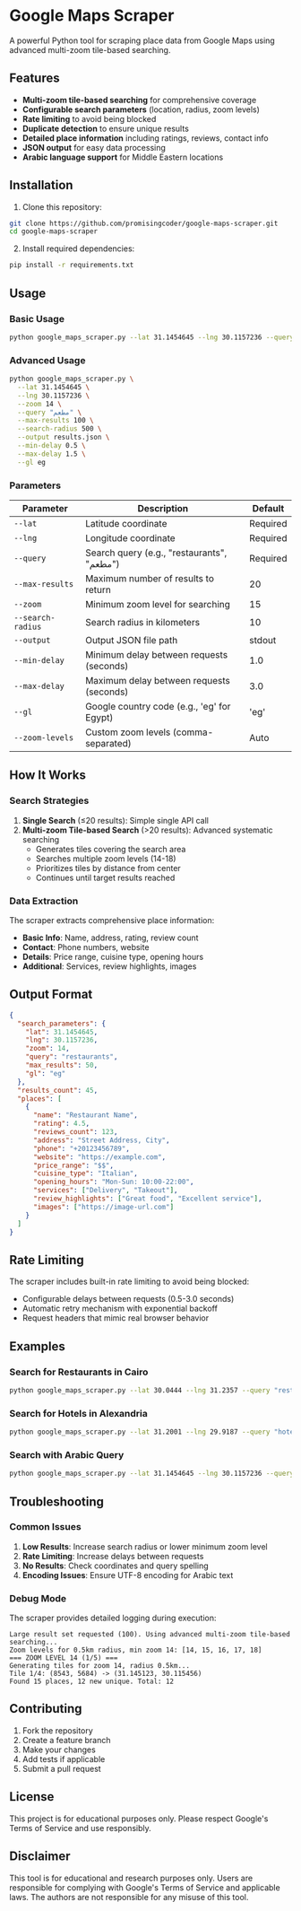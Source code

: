 # Google Maps Scraper

A powerful Python tool for scraping place data from Google Maps using advanced multi-zoom tile-based searching.

## Features

- **Multi-zoom tile-based searching** for comprehensive coverage
- **Configurable search parameters** (location, radius, zoom levels)
- **Rate limiting** to avoid being blocked
- **Duplicate detection** to ensure unique results
- **Detailed place information** including ratings, reviews, contact info
- **JSON output** for easy data processing
- **Arabic language support** for Middle Eastern locations

## Installation

1. Clone this repository:
```bash
git clone https://github.com/promisingcoder/google-maps-scraper.git
cd google-maps-scraper
```

2. Install required dependencies:
```bash
pip install -r requirements.txt
```

## Usage

### Basic Usage

```bash
python google_maps_scraper.py --lat 31.1454645 --lng 30.1157236 --query "restaurants" --max-results 50
```

### Advanced Usage

```bash
python google_maps_scraper.py \
  --lat 31.1454645 \
  --lng 30.1157236 \
  --zoom 14 \
  --query "مطعم" \
  --max-results 100 \
  --search-radius 500 \
  --output results.json \
  --min-delay 0.5 \
  --max-delay 1.5 \
  --gl eg
```

### Parameters

| Parameter | Description | Default |
|-----------|-------------|----------|
| `--lat` | Latitude coordinate | Required |
| `--lng` | Longitude coordinate | Required |
| `--query` | Search query (e.g., "restaurants", "مطعم") | Required |
| `--max-results` | Maximum number of results to return | 20 |
| `--zoom` | Minimum zoom level for searching | 15 |
| `--search-radius` | Search radius in kilometers | 10 |
| `--output` | Output JSON file path | stdout |
| `--min-delay` | Minimum delay between requests (seconds) | 1.0 |
| `--max-delay` | Maximum delay between requests (seconds) | 3.0 |
| `--gl` | Google country code (e.g., 'eg' for Egypt) | 'eg' |
| `--zoom-levels` | Custom zoom levels (comma-separated) | Auto |

## How It Works

### Search Strategies

1. **Single Search** (≤20 results): Simple single API call
2. **Multi-zoom Tile-based Search** (>20 results): Advanced systematic searching
   - Generates tiles covering the search area
   - Searches multiple zoom levels (14-18)
   - Prioritizes tiles by distance from center
   - Continues until target results reached

### Data Extraction

The scraper extracts comprehensive place information:

- **Basic Info**: Name, address, rating, review count
- **Contact**: Phone numbers, website
- **Details**: Price range, cuisine type, opening hours
- **Additional**: Services, review highlights, images

## Output Format

```json
{
  "search_parameters": {
    "lat": 31.1454645,
    "lng": 30.1157236,
    "zoom": 14,
    "query": "restaurants",
    "max_results": 50,
    "gl": "eg"
  },
  "results_count": 45,
  "places": [
    {
      "name": "Restaurant Name",
      "rating": 4.5,
      "reviews_count": 123,
      "address": "Street Address, City",
      "phone": "+20123456789",
      "website": "https://example.com",
      "price_range": "$$",
      "cuisine_type": "Italian",
      "opening_hours": "Mon-Sun: 10:00-22:00",
      "services": ["Delivery", "Takeout"],
      "review_highlights": ["Great food", "Excellent service"],
      "images": ["https://image-url.com"]
    }
  ]
}
```

## Rate Limiting

The scraper includes built-in rate limiting to avoid being blocked:

- Configurable delays between requests (0.5-3.0 seconds)
- Automatic retry mechanism with exponential backoff
- Request headers that mimic real browser behavior

## Examples

### Search for Restaurants in Cairo
```bash
python google_maps_scraper.py --lat 30.0444 --lng 31.2357 --query "restaurants" --max-results 100 --output cairo_restaurants.json
```

### Search for Hotels in Alexandria
```bash
python google_maps_scraper.py --lat 31.2001 --lng 29.9187 --query "hotels" --max-results 50 --search-radius 5 --output alexandria_hotels.json
```

### Search with Arabic Query
```bash
python google_maps_scraper.py --lat 31.1454645 --lng 30.1157236 --query "مطعم" --max-results 75 --output arabic_restaurants.json
```

## Troubleshooting

### Common Issues

1. **Low Results**: Increase search radius or lower minimum zoom level
2. **Rate Limiting**: Increase delays between requests
3. **No Results**: Check coordinates and query spelling
4. **Encoding Issues**: Ensure UTF-8 encoding for Arabic text

### Debug Mode

The scraper provides detailed logging during execution:

```
Large result set requested (100). Using advanced multi-zoom tile-based searching...
Zoom levels for 0.5km radius, min zoom 14: [14, 15, 16, 17, 18]
=== ZOOM LEVEL 14 (1/5) ===
Generating tiles for zoom 14, radius 0.5km...
Tile 1/4: (8543, 5684) -> (31.145123, 30.115456)
Found 15 places, 12 new unique. Total: 12
```

## Contributing

1. Fork the repository
2. Create a feature branch
3. Make your changes
4. Add tests if applicable
5. Submit a pull request

## License

This project is for educational purposes only. Please respect Google's Terms of Service and use responsibly.

## Disclaimer

This tool is for educational and research purposes only. Users are responsible for complying with Google's Terms of Service and applicable laws. The authors are not responsible for any misuse of this tool.